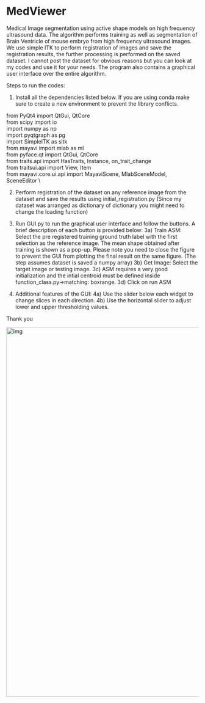 # MedViewer
Medical Image segmentation using active shape models on high frequency ultrasound data. The algorithm performs training as well as segmentation of Brain Ventricle of mouse embryo from high frequency ultrasound images. We use simple ITK to perform registration of images and save the registration results, the further processing is performed on the saved dataset. I cannot post the dataset for obvious reasons but you can look at my codes and use it for your needs. The program also contains a graphical user interface over the entire algorithm.

Steps to run the codes:
1) Install all the dependencies listed below. If you are using conda make sure to create a new environment to prevent the library conflicts.
  
from PyQt4 import QtGui, QtCore \
from scipy import io \
import numpy as np \
import pyqtgraph as pg \
import SimpleITK as sitk \
from mayavi import mlab as ml \
from pyface.qt import QtGui, QtCore \
from traits.api import HasTraits, Instance, on_trait_change \
from traitsui.api import View, Item \
from mayavi.core.ui.api import MayaviScene, MlabSceneModel, SceneEditor \

2) Perform registration of the dataset on any reference image from the dataset and save the results using initial_registration.py (Since my dataset was arranged as dictionary of dictionary you might need to change the loading function)

3) Run GUI.py to run the graphical user interface and follow the buttons. A brief description of each button is provided below:
  3a) Train ASM: Select the pre registered training ground truth label with the first selection as the reference image. The       mean shape obtained after training is shown as a pop-up. Please note you need to close the figure to prevent the GUI         from plotting the final result on the same figure. (The step assumes dataset is saved a numpy array)
  3b) Get Image: Select the target image or testing image.
  3c) ASM requires a very good initialization and the intial centroid must be defined inside function_class.py->matching:         boxrange.
  3d) Click on run ASM

4) Additional features of the GUI:
  4a) Use the slider below each widget to change slices in each direction.
  4b) Use the horizontal slider to adjust lower and upper thresholding values.

Thank you 

<img width="968" alt="img" src="https://cloud.githubusercontent.com/assets/16810812/26176559/8c7494ea-3b24-11e7-859b-21df6130ffb4.png">
